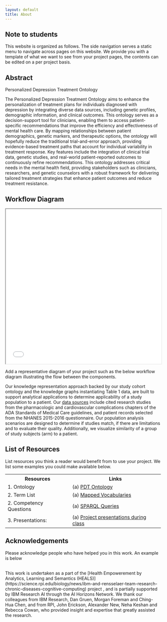 ```yaml
---
layout: default
title: About
---
```


## Note to students

This website is organized as follows.
The side navigation serves a static menu to navigate across pages on this website.
We provide you with a template of what we want to see from your project pages, the contents can be edited on a per project basis.

## Abstract

<p class="message-highlight">Personalized Depression Treatment Ontology</p>

The Personalized Depression Treatment Ontology aims to enhance the personalization of treatment plans for individuals diagnosed with depression by integrating diverse data sources, including genetic profiles, demographic information, and clinical outcomes. This ontology serves as a decision-support tool for clinicians, enabling them to access patient-specific recommendations that improve the efficiency and effectiveness of mental health care. By mapping relationships between patient demographics, genetic markers, and therapeutic options, the ontology will hopefully reduce the traditional trial-and-error approach, providing evidence-based treatment paths that account for individual variability in treatment response. Key features include the integration of clinical trial data, genetic studies, and real-world patient-reported outcomes to continuously refine recommendations. This ontology addresses critical needs in the mental health field, providing stakeholders such as clinicians, researchers, and genetic counselors with a robust framework for delivering tailored treatment strategies that enhance patient outcomes and reduce treatment resistance.

## Workflow Diagram

<iframe src="files/CohortAnalyticsWorkflowDiagramISWCPaper.pdf" style="width:100%; height: 500px"></iframe>

<p class="message-highlight">Add a representative diagram of your project such as the below workflow diagram illustrating the flow between the components.</p>

Our knowledge representation approach backed by our study cohort ontology and the knowledge graphs instantiating Table 1 data, are built to support analytical applications to determine applicability of a study population to a patient. Our [data sources](./papers-used.html) include cited research studies from the pharmacologic and cardiovascular complications chapters of the ADA Standards of Medical Care guidelines, and patient records selected from the NHANES 2015-2016 questionnaire. Our population analysis scenarios are designed to determine if studies match, if there are limitations and to evaluate their quality. Additionally, we visualize similarity of a group of study subjects (arm) to a patient.

## List of Resources

List resources you think a reader would benefit from to use your project. We list some examples you could make available below.

<table>
  <tr>
    <th>Resources</th>
    <th>Links</th>
  </tr>
  <tr>
    <td>1. Ontology</td>
    <td>(a) <a href="./ontology">PDT Ontology</a></td>
  </tr>
  <tr>
    <td>2. Term List</td>
    <td>(a) <a href="./termlist">Mapped Vocabularies</a> </td>
  </tr>
  <tr>
    <td>2. Competency Questions</td>
    <td>(a) <a href="./ontology">SPARQL Queries</a> </td>
  </tr>
  <tr>
    <td>3. Presentations:</td>
    <td>(a) <a href="./presentations">Project presentations during class</a> </td>
  </tr>
</table>

## Acknowledgements

<p class="message-highlight">Please acknowledge people who have helped you in this work. An example is below</p><br/>
This work is undertaken as a part of the [Health Empowerement by Analytics, Learning and Semantics (HEALS)](https://science.rpi.edu/biology/news/ibm-and-rensselaer-team-research-chronic-diseases-cognitive-computing) project , and is partially supported by IBM Research AI through the AI Horizons Network. We thank our colleagues from IBM Research, Dan Gruen, Morgan Foreman and Ching-Hua Chen, and from RPI, John Erickson, Alexander New, Neha Keshan and Rebecca Cowan, who provided insight and expertise that greatly assisted the research.
